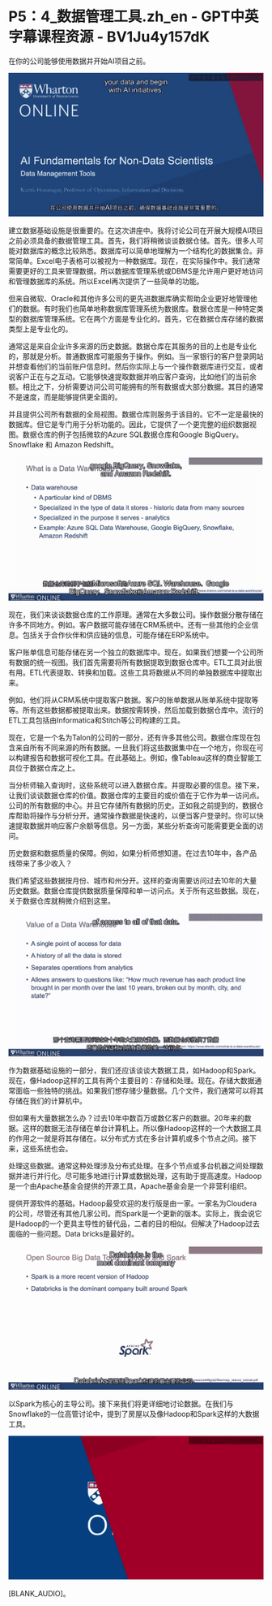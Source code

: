 # P5：4_数据管理工具.zh_en - GPT中英字幕课程资源 - BV1Ju4y157dK

在你的公司能够使用数据并开始AI项目之前。

![](img/27a8442baaf6c290c4e1ab338a395fd4_1.png)

建立数据基础设施是很重要的。在这次讲座中。我将讨论公司在开展大规模AI项目之前必须具备的数据管理工具。首先，我们将稍微谈谈数据仓储。首先。很多人可能对数据库的概念比较熟悉。数据库可以简单地理解为一个结构化的数据集合。非常简单。Excel电子表格可以被视为一种数据库。现在，在实际操作中。我们通常需要更好的工具来管理数据。所以数据库管理系统或DBMS是允许用户更好地访问和管理数据库的系统。所以Excel再次提供了一些简单的功能。

但来自微软、Oracle和其他许多公司的更先进数据库确实帮助企业更好地管理他们的数据。有时我们也简单地称数据库管理系统为数据库。数据仓库是一种特定类型的数据库管理系统。它在两个方面是专业化的。首先，它在数据仓库存储的数据类型上是专业化的。

通常这是来自企业许多来源的历史数据。数据仓库在其服务的目的上也是专业化的，那就是分析。普通数据库可能服务于操作。例如。当一家银行的客户登录网站并想查看他们的当前账户信息时。然后你实际上与一个操作数据库进行交互，或者说客户正在与之互动。它能够快速提取数据并响应客户查询，比如他们的当前余额。相比之下，分析需要访问公司可能拥有的所有数据或大部分数据。其目的通常不是速度，而是能够提供更全面的。

并且提供公司所有数据的全局视图。数据仓库则服务于该目的。它不一定是最快的数据库。但它是专门用于分析功能的。因此，它提供了一个更完整的组织数据视图。数据仓库的例子包括微软的Azure SQL数据仓库和Google BigQuery。Snowflake 和 Amazon Redshift。

![](img/27a8442baaf6c290c4e1ab338a395fd4_3.png)

现在，我们来谈谈数据仓库的工作原理。通常在大多数公司。操作数据分散存储在许多不同地方。例如。客户数据可能存储在CRM系统中。还有一些其他的企业信息。包括关于合作伙伴和供应链的信息，可能存储在ERP系统中。

客户账单信息可能存储在另一个独立的数据库中。现在。如果我们想要一个公司所有数据的统一视图。我们首先需要将所有数据提取到数据仓库中。ETL工具对此很有用。ETL代表提取、转换和加载。这些工具将数据从不同的单独数据库中提取出来。

例如，他们将从CRM系统中提取客户数据。客户的账单数据从账单系统中提取等等。所有这些数据都被提取出来。数据按需转换，然后加载到数据仓库中。流行的ETL工具包括由Informatica和Stitch等公司构建的工具。

现在，它是一个名为Talon的公司的一部分，还有许多其他公司。数据仓库现在包含来自所有不同来源的所有数据。一旦我们将这些数据集中在一个地方，你现在可以构建报告和数据可视化工具。在此基础上。例如，像Tableau这样的商业智能工具位于数据仓库之上。

当分析师输入查询时，这些系统可以进入数据仓库。并提取必要的信息。接下来，让我们谈谈数据仓库的价值。数据仓库的主要目的或价值在于它作为单一访问点。公司的所有数据的中心。并且它存储所有数据的历史。正如我之前提到的，数据仓库帮助将操作与分析分开。通常操作数据是快速的，以便当客户登录时。你可以快速提取数据并响应客户余额等信息。另一方面，某些分析查询可能需要更全面的访问。

历史数据和数据质量的保障。例如，如果分析师想知道。在过去10年中，各产品线带来了多少收入？

我们希望这些数据按月份、城市和州分开。这样的查询需要访问过去10年的大量历史数据。数据仓库提供数据质量保障和单一访问点。关于所有这些数据。现在，关于数据仓库就稍微介绍到这里。

![](img/27a8442baaf6c290c4e1ab338a395fd4_5.png)

作为数据基础设施的一部分，我们还应该谈谈大数据工具，如Hadoop和Spark。现在，像Hadoop这样的工具有两个主要目的：存储和处理。现在。存储大数据通常面临一些独特的挑战。如果我们想存储少量数据。几个文件，我们通常可以将其存储在我们的计算机中。

但如果有大量数据怎么办？过去10年中数百万或数亿客户的数据。20年来的数据。这样的数据无法存储在单台计算机上。所以像Hadoop这样的一个大数据工具的作用之一就是将其存储在。以分布式方式在多台计算机或多个节点之间。接下来，这些系统也会。

处理这些数据。通常这种处理涉及分布式处理。在多个节点或多台机器之间处理数据并进行并行化。尽可能多地进行计算或数据处理，这有助于提高速度。Hadoop是一个由Apache基金会提供的开源工具，Apache基金会是一个非营利组织。

提供开源软件的基础。Hadoop最受欢迎的发行版是由一家。一家名为Cloudera的公司，尽管还有其他几家公司。而Spark是一个更新的版本。实际上，我会说它是Hadoop的一个更具主导性的替代品，二者的目的相似。但解决了Hadoop过去面临的一些问题。Data bricks是最好的。



![](img/27a8442baaf6c290c4e1ab338a395fd4_7.png)

以Spark为核心的主导公司。接下来我们将更详细地讨论数据。在我们与Snowflake的一位高管讨论中，提到了房屋以及像Hadoop和Spark这样的大数据工具。

![](img/27a8442baaf6c290c4e1ab338a395fd4_9.png)

[BLANK_AUDIO]。
